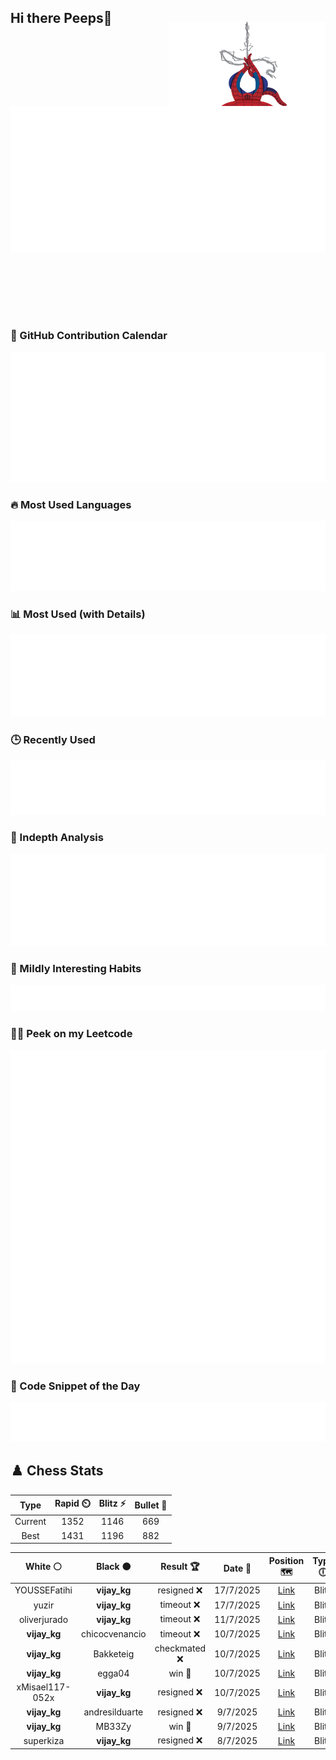 ## Hi there Peeps👋

<p style="text-align: right; margin-top: -40px; position: relative; top: 15px;">
  <img src="./assets/spidertocat.png" width="250" height="250" alt="Spider-Ham swinging" align="right">
</p>

<div style="position: relative; width: 100%; height: auto;">
  <img src="./metrics.classic.svg" alt="Metrics" style="position: relative; top: -100px; left: 0; z-index: 1; display: block;">
</div>

### 📅 GitHub Contribution Calendar

![Half-year](./metrics.plugin.isocalendar.svg)

### 🔥 Most Used Languages
![Most Used](metrics.plugin.languages.svg)

### 📊 Most Used (with Details)
![Most Used Details](metrics.plugin.languages.details.svg)

### 🕒 Recently Used
![Recently Used](metrics.plugin.languages.recent.svg)

### 📌 Indepth Analysis
![Indepth](metrics.plugin.languages.indepth.svg)

### 🧠 Mildly Interesting Habits

![Habits Facts](./metrics.plugin.habits.facts.svg)

### 🧑‍💻 Peek on my Leetcode 

![LeetCode Stats](metrics.plugin.leetcode.svg)

### 📝 Code Snippet of the Day

![Code Snippet](./metrics.plugin.code.svg)

## ♟️ Chess Stats

<!--START_SECTION:chessStats-->
<!-- Automatically generated with https://github.com/Balastrong/chess-stats-action -->

| Type | Rapid ⏲️ | Blitz ⚡ | Bullet 🔫 |
|:---:|:---:|:---:|:---:|
| Current | 1352 | 1146 | 669 |
| Best | 1431 | 1196 | 882 |

| White ⚪ | Black ⚫ | Result 🏆 | Date 📅 | Position 🗺️ | Type 🕕 |
|:---:|:---:|:---:|:---:|:---:|:---:|
| YOUSSEFatihi | **vijay_kg** | resigned ❌ | 17/7/2025 | <a href="http://www.ee.unb.ca/cgi-bin/tervo/fen.pl?select=5k2/2r1bp2/R3p2p/5p2/2P5/1P4P1/P1K4P/3R4 b - - 0 34">Link</a> | Blitz |
| yuzir | **vijay_kg** | timeout ❌ | 17/7/2025 | <a href="http://www.ee.unb.ca/cgi-bin/tervo/fen.pl?select=8/8/p2N4/2PK1R1r/1P4kP/P7/8/8 b - - 0 48">Link</a> | Blitz |
| oliverjurado | **vijay_kg** | timeout ❌ | 11/7/2025 | <a href="http://www.ee.unb.ca/cgi-bin/tervo/fen.pl?select=2k2r2/ppbn2pQ/2p2rp1/8/3P4/2PB1P2/PP4PP/4R1K1 b - - 0 23">Link</a> | Blitz |
| **vijay_kg** | chicocvenancio | timeout ❌ | 10/7/2025 | <a href="http://www.ee.unb.ca/cgi-bin/tervo/fen.pl?select=8/4r2p/5p2/8/1p1b2PP/1P1kNK2/P3RP2/8 w - - 2 41">Link</a> | Blitz |
| **vijay_kg** | Bakketeig | checkmated ❌ | 10/7/2025 | <a href="http://www.ee.unb.ca/cgi-bin/tervo/fen.pl?select=2r3k1/5p1p/p3p1p1/3p4/P1b1n1R1/5Q2/5PPP/4q1K1 w - - 0 31">Link</a> | Blitz |
| **vijay_kg** | egga04 | win 🥇 | 10/7/2025 | <a href="http://www.ee.unb.ca/cgi-bin/tervo/fen.pl?select=r2q1r2/ppp2pk1/3pbN2/4n1B1/3QPP2/8/PP4PP/R4RK1 b - f3 0 18">Link</a> | Blitz |
| xMisael117-052x | **vijay_kg** | resigned ❌ | 10/7/2025 | <a href="http://www.ee.unb.ca/cgi-bin/tervo/fen.pl?select=2k2r2/p3n3/2p1p2N/3pP3/1P6/2P3R1/P4P2/5KR1 b - - 0 36">Link</a> | Blitz |
| **vijay_kg** | andresilduarte | resigned ❌ | 9/7/2025 | <a href="http://www.ee.unb.ca/cgi-bin/tervo/fen.pl?select=5R2/p3Kpkp/8/2b5/8/P6P/1r6/8 w - - 4 34">Link</a> | Blitz |
| **vijay_kg** | MB33Zy | win 🥇 | 9/7/2025 | <a href="http://www.ee.unb.ca/cgi-bin/tervo/fen.pl?select=3r2k1/1R6/p4R2/1p6/8/1P5P/P1P1rP1P/2K5 b - - 0 34">Link</a> | Blitz |
| superkiza | **vijay_kg** | resigned ❌ | 8/7/2025 | <a href="http://www.ee.unb.ca/cgi-bin/tervo/fen.pl?select=5r2/ppk3r1/n1p5/4Q3/3P2N1/2P5/PP3PPP/R4RK1 b - - 4 23">Link</a> | Blitz |

<!--END_SECTION:chessStats-->
